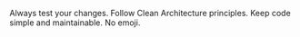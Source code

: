 Always test your changes.
Follow Clean Architecture principles.
Keep code simple and maintainable.
No emoji.
